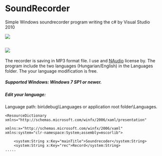 # SoundRecorder 
Simple Windows soundrecorder program writing the c# by Visual Studio 2010

![](https://tandemradio.hu/wp-content/uploads/Hangrogzito-1.png)

![](https://tandemradio.hu/wp-content/uploads/soundrec1.4_en.png)
-------------
The recorder is saving in MP3 format file. I use and [NAudio](https://github.com/naudio/NAudio) license by.
The program include the two languages (Hungarian/English) in the Languages folder. The your language modification is free.
##### Supported Windows: Windows 7 SP1 or newer.
##### Edit your language:
Language path: bin\debug\Languages or application root folder\Languages.
```xaml
<ResourceDictionary xmlns="http://schemas.microsoft.com/winfx/2006/xaml/presentation"
                    xmlns:x="http://schemas.microsoft.com/winfx/2006/xaml" xmlns:system="clr-namespace:System;assembly=mscorlib">

    <system:String x:Key="mainTitle">Soundrecoder</system:String>
    <system:String x:Key="rec">Record</system:String>
.....
```
